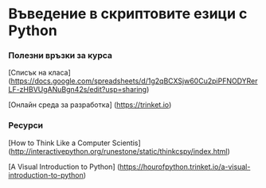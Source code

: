 # Въведение в скриптовите езици с Python

### Полезни връзки за курса

[Списък на класа] (https://docs.google.com/spreadsheets/d/1g2qBCXSjw60Cu2piPFNODYRerLF-zHBVUgANuBgn42s/edit?usp=sharing)

[Онлайн среда за разработка] (https://trinket.io)


### Ресурси

[How to Think Like a Computer Scientis] (http://interactivepython.org/runestone/static/thinkcspy/index.html)

[A Visual Introduction to Python] (https://hourofpython.trinket.io/a-visual-introduction-to-python)
